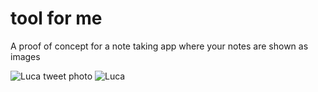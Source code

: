 # tool for me

A proof of concept for a note taking app where your notes are shown as images

![Luca tweet photo](https://github.com/lucabeetz/a-tool-for-me/assets/73826284/495ae749-28f1-4faf-9abc-b63aa4d16333)
![Luca](https://github.com/lucabeetz/a-tool-for-me/assets/73826284/033433a5-b073-4614-a92b-6d22456c04a1)
